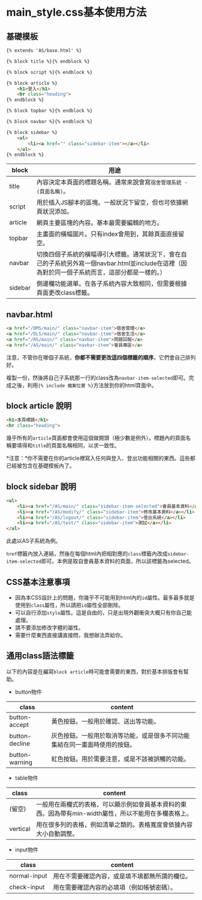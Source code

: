 # main_style.css基本使用方法

## 基礎模板
```html
{% extends 'AS/base.html' %}

{% block title %}{% endblock %}

{% block script %}{% endblock %}

{% block article %}
    <h1>登入</h1>
    <hr class="heading">
{% endblock %}

{% block topbar %}{% endblock %}

{% block navbar %}{% endblock %}

{% block sidebar %}
    <ul>
        <li><a href="" class="sidebar-item"></a></li>
    </ul>
{% endblock %}
```

|block|用途|
|-|-|
|title|內容決定本頁面的標題名稱。通常來說會寫`宿舍管理系統 - (頁面名稱)`。|
|script|用於插入JS腳本的區塊。一般狀況下留空，但也可依據網頁狀況添加。|
|article|網頁主要區塊的內容。基本最需要編輯的地方。|
|topbar|主畫面的橫幅圖片。只有index會用到，其餘頁面直接留空。|
|navbar|切換四個子系統的橫幅導引大標籤。通常狀況下，會在自己的子系統另外寫一個navbar.html並include在這裡（因為對於同一個子系統而言，這部分都是一樣的。）|
|sidebar|側邊欄功能選單。在各子系統內容大致相同，但需要根據頁面更改class標籤。|



## navbar.html
```html
<a href="/DMS/main/" class="navbar-item">宿舍管理</a>
<a href="/DLS/main/" class="navbar-item">宿舍生活</a>
<a href="/RS/main/" class="navbar-item">問題回報</a>
<a href="/AS/main/" class="navbar-item">會員專區</a>
```
注意，不管你在哪個子系統，**你都不需要更改這四個標籤的順序**。它們會自己排列好。

複製一份，然後將自己子系統那一行的class改為`navbar-item-selected`即可。完成之後，利用`{% include 檔案位置 %}`方法放到你的html頁面中。



## block article 說明
```html
<h1>本頁標題</h1>
<hr class="heading">
```
幾乎所有的`article`頁面都會使用這個做開頭（極少數是例外）。標題內的頁面名稱要填得和`title`的頁面名稱相同，以求一致性。

*注意：*你不需要在你的article裡寫入任何與登入、登出功能相關的東西。這些都已經被包含在基礎模板內了。



## block sidebar 說明
```html
<ul>
    <li><a href="/AS/main/" class="sidebar-item-selected">會員基本資料</a></li>
    <li><a href="/AS/modify/" class="sidebar-item">修改基本資料</a></li>
    <li><a href="/AS/logout/" class="sidebar-item">登出系統</a></li>
    <li><a href="/AS/test/" class="sidebar-item">測試</a></li>
</ul>
```
此處以AS子系統為例。

`href`標籤內放入連結，然後在每個html內把相對應的`class`標籤內改成`sidebar-item-selected`即可。本例是取自會員基本資料的頁面，所以該標籤為selected。



## CSS基本注意事項

- 因為本CSS設計上的問題，你幾乎不可能用到html內的`id`屬性。最多最多就是使用到`class`屬性，所以請把`id`屬性全部刪除。
- 可以自行添加`style`屬性。這是自由的，只是出現外觀衝突大概只有你自己能處理。
- 請不要添加修改字體的屬性。
- 需要什麼東西直接講直接問，我想辦法弄給你。



## 通用class語法標籤

以下的內容是在編寫`block article`時可能會需要的東西，對於基本排版會有幫助。

- button物件

|class|content|
|-|-|
|button-accept|黃色按鈕。一般用於確認、送出等功能。|
|button-decline|灰色按鈕。一般用於取消等功能，或是很多不同功能集結在同一畫面時使用的按鈕。|
|button-warning|紅色按鈕。用於需要注意，或是不該被誤觸的功能。|

- table物件

|class|content|
|-|-|
|(留空)|一般用在兩欄式的表格，可以顯示例如會員基本資料的東西。因為帶有min-width屬性，所以不能用在多欄表格上。|
|vertical|用在很多列的表格，例如清單之類的。表格寬度會依據內容大小自動調整。|

- input物件

|class|content|
|-|-|
|normal-input|用在不需要確認內容，或是填不填都無所謂的欄位。|
|check-input|用在需要確認內容的必填項（例如帳號密碼）。|










